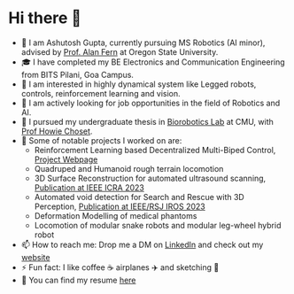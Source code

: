 # Hi there 👋

- 🏫 I am Ashutosh Gupta, currently pursuing MS Robotics (AI minor), advised by [Prof. Alan Fern](https://engineering.oregonstate.edu/people/alan-fern) at Oregon State University.
- 🎓 I have completed my BE Electronics and Communication Engineering from BITS Pilani, Goa Campus.
- 🧠 I am interested in highly dynamical system like Legged robots, controls, reinforcement learning and vision.
- 💼 I am actively looking for job opportunities in the field of Robotics and AI.
- 🔬 I pursued my undergraduate thesis in [Biorobotics Lab](http://biorobotics.ri.cmu.edu/index.php) at CMU, with [Prof Howie Choset](https://www.ri.cmu.edu/ri-faculty/howie-choset/).
- 🚀 Some of notable projects I worked on are:
  - Reinforcement Learning based Decentralized Multi-Biped Control, [Project Webpage](https://decmbc.github.io/)
  - Quadruped and Humanoid rough terrain locomotion
  - 3D Surface Reconstruction for automated ultrasound scanning, [Publication at IEEE ICRA 2023](https://ieeexplore.ieee.org/document/10161513)
  - Automated void detection for Search and Rescue with 3D Perception, [Publication at IEEE/RSJ IROS 2023](https://ieeexplore.ieee.org/document/10341454/)
  - Deformation Modelling of medical phantoms
  - Locomotion of modular snake robots and modular leg-wheel hybrid robot
- 📫 How to reach me: Drop me a DM on [LinkedIn](https://www.linkedin.com/in/ashutosh-gupta781/) and check out my [website](https://ashutosh781.github.io/)
- ⚡ Fun fact: I like coffee ☕ airplanes ✈️ and sketching 🎨
- 📝 You can find my resume [here](https://drive.google.com/file/d/1AqzNfTDYa_7IPigrYaiSDW5cHXKaIIks/view?usp=drive_link)
